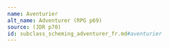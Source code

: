 ```yaml
---
name: Aventurier
alt_name: Adventurer (RPG p69)
source: (JDR p70)
id: subclass_scheming_adventurer_fr.md#aventurier
---
```


